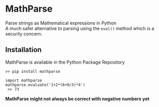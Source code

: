 # MathParse
Parse strings as Mathematical expressions in Python  
A much safer alternative to parsing using the `eval()` method which is a security concern.

## Installation
MathParse is available in the Python Package Repository  
 ```
 >> pip install mathparse
 
 import mathparse
 mathparse.evaluate('1+2*(6+9/3)*4')
  >> 73
 ```
 __MathParse might not always be correct with negative numbers yet__

